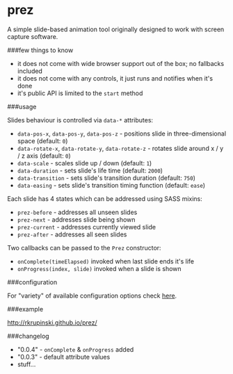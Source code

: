 prez
====

A simple slide-based animation tool originally designed to work with screen capture software.

###few things to know

* it does not come with wide browser support out of the box; no fallbacks included
* it does not come with any controls, it just runs and notifies when it's done
* it's public API is limited to the `start` method

###usage

Slides behaviour is controlled via `data-*` attributes:

* `data-pos-x`, `data-pos-y`, `data-pos-z` - positions slide in three-dimensional space (default: `0`)
* `data-rotate-x`, `data-rotate-y`, `data-rotate-z` - rotates slide around x / y / z axis (default: `0`)
* `data-scale` - scales slide up / down (default: `1`)
* `data-duration` - sets slide's life time (default: `2000`)
* `data-transition` - sets slide's transition duration (default: `750`)
* `data-easing` - sets slide's transition timing function (default: `ease`)

Each slide has 4 states which can be addressed using SASS mixins:

* `prez-before` - addresses all unseen slides
* `prez-next` - addresses slide being shown
* `prez-current` - addresses currently viewed slide
* `prez-after` - addresses all seen slides

Two callbacks can be passed to the `Prez` constructor:

* `onComplete(timeElapsed)` invoked when last slide ends it's life
* `onProgress(index, slide)` invoked when a slide is shown

###configuration

For "variety" of available configuration options check [here](https://github.com/rkrupinski/prez/blob/master/js/config.js).

###example

http://rkrupinski.github.io/prez/

###changelog

* "0.0.4" - `onComplete` & `onProgress` added
* "0.0.3" - default attribute values
* stuff...
